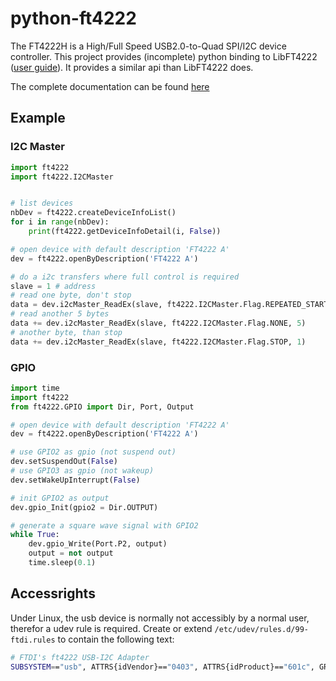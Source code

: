 # python-ft4222

The FT4222H is a High/Full Speed USB2.0-to-Quad SPI/I2C device controller. This project
provides (incomplete) python binding to LibFT4222
([user guide](http://www.ftdichip.com/Support/Documents/AppNotes/AN_329_User_Guide_for_LibFT4222.pdf)).
It provides a similar api than LibFT4222 does.

The complete documentation can be found [here](https://msrelectronics.gitlab.io/python-ft4222/)

## Example

### I2C Master

```python
import ft4222
import ft4222.I2CMaster


# list devices
nbDev = ft4222.createDeviceInfoList()
for i in range(nbDev):
    print(ft4222.getDeviceInfoDetail(i, False))

# open device with default description 'FT4222 A'
dev = ft4222.openByDescription('FT4222 A')

# do a i2c transfers where full control is required
slave = 1 # address
# read one byte, don't stop
data = dev.i2cMaster_ReadEx(slave, ft4222.I2CMaster.Flag.REPEATED_START, 1)[0]
# read another 5 bytes
data += dev.i2cMaster_ReadEx(slave, ft4222.I2CMaster.Flag.NONE, 5)
# another byte, than stop
data += dev.i2cMaster_ReadEx(slave, ft4222.I2CMaster.Flag.STOP, 1)
```

### GPIO

```python
import time
import ft4222
from ft4222.GPIO import Dir, Port, Output

# open device with default description 'FT4222 A'
dev = ft4222.openByDescription('FT4222 A')

# use GPIO2 as gpio (not suspend out)
dev.setSuspendOut(False)
# use GPIO3 as gpio (not wakeup)
dev.setWakeUpInterrupt(False)

# init GPIO2 as output
dev.gpio_Init(gpio2 = Dir.OUTPUT)

# generate a square wave signal with GPIO2
while True:
    dev.gpio_Write(Port.P2, output)
    output = not output
    time.sleep(0.1)
```

## Accessrights

Under Linux, the usb device is normally not accessibly by a normal user, therefor
a udev rule is required. Create or extend ``/etc/udev/rules.d/99-ftdi.rules`` to
contain the following text:

```bash
# FTDI's ft4222 USB-I2C Adapter
SUBSYSTEM=="usb", ATTRS{idVendor}=="0403", ATTRS{idProduct}=="601c", GROUP="plugdev", MODE="0666"
```
